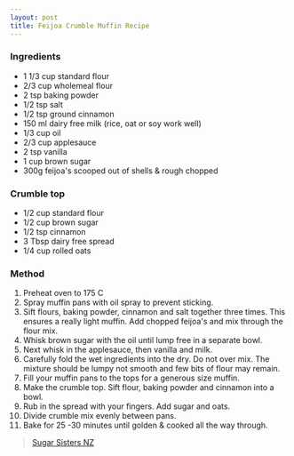 ```yaml
---
layout: post
title: Feijoa Crumble Muffin Recipe
---
```


### Ingredients
- 1 1/3 cup standard flour
- 2/3 cup wholemeal flour
- 2 tsp baking powder
- 1/2 tsp salt
- 1/2 tsp ground cinnamon
- 150 ml dairy free milk (rice, oat or soy work well)
- 1/3 cup oil
- 2/3 cup applesauce
- 2 tsp vanilla
- 1 cup brown sugar
- 300g feijoa's scooped out of shells & rough chopped

### Crumble top
- 1/2 cup standard flour
- 1/2 cup brown sugar
- 1/2 tsp cinnamon
- 3 Tbsp dairy free spread
- 1/4 cup rolled oats

### Method
1. Preheat oven to 175 C
2. Spray muffin pans with oil spray to prevent sticking.
3. Sift flours, baking powder, cinnamon and salt together three times. This ensures a really light muffin. Add chopped feijoa's and mix through the flour mix.
4. Whisk brown sugar with the oil until lump free in a separate bowl.
5. Next whisk in the applesauce, then vanilla and milk.
6. Carefully fold the wet ingredients into the dry. Do not over mix. The mixture should be lumpy not smooth and few bits of flour may remain.
7. Fill your muffin pans to the tops for a generous size muffin.
8. Make the crumble top. Sift flour, baking powder and cinnamon into a bowl.
9. Rub in the spread with your fingers. Add sugar and oats.
10. Divide crumble mix evenly between pans.
11. Bake for 25 -30 minutes until golden & cooked all the way through.

> [Sugar Sisters NZ](https://www.sugarsistersnz.com/blog/feijoa-crumble-muffin-recipe-egg-dairy-free)